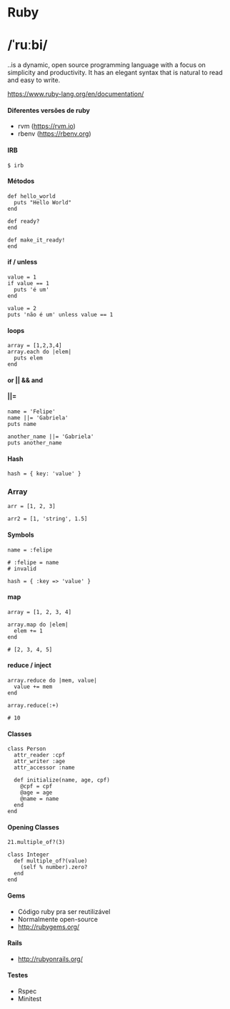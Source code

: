 Ruby
====

# /ˈruːbi/

..is a dynamic, open source programming language with a focus on simplicity and productivity.
It has an elegant syntax that is natural to read and easy to write.

https://www.ruby-lang.org/en/documentation/

#### Diferentes versões de ruby

* rvm (https://rvm.io)
* rbenv (https://rbenv.org)

#### IRB
```
$ irb
```

#### Métodos
```
def hello_world
  puts "Hello World"
end

def ready?
end

def make_it_ready!
end
```

#### if / unless
```
value = 1
if value == 1
  puts 'é um'
end

value = 2
puts 'não é um' unless value == 1
```

#### loops

```
array = [1,2,3,4]
array.each do |elem|
  puts elem
end
```

#### or || && and

#### ||=
```
name = 'Felipe'
name ||= 'Gabriela'
puts name

another_name ||= 'Gabriela'
puts another_name
```

#### Hash
```
hash = { key: 'value' }
```

### Array
```
arr = [1, 2, 3]

arr2 = [1, 'string', 1.5]
```

#### Symbols
```
name = :felipe

# :felipe = name
# invalid

hash = { :key => 'value' }
```

#### map
```
array = [1, 2, 3, 4]

array.map do |elem|
  elem += 1
end

# [2, 3, 4, 5]
```

#### reduce / inject
```
array.reduce do |mem, value|
  value += mem
end

array.reduce(:+)

# 10
```

#### Classes
```
class Person
  attr_reader :cpf
  attr_writer :age
  attr_accessor :name

  def initialize(name, age, cpf)
    @cpf = cpf
    @age = age
    @name = name
  end
end
```

#### Opening Classes
```
21.multiple_of?(3)

class Integer
  def multiple_of?(value)
    (self % number).zero?
  end
end
```

#### Gems
* Código ruby pra ser reutilizável
* Normalmente open-source
* http://rubygems.org/

#### Rails
* http://rubyonrails.org/

#### Testes
* Rspec
* Minitest
